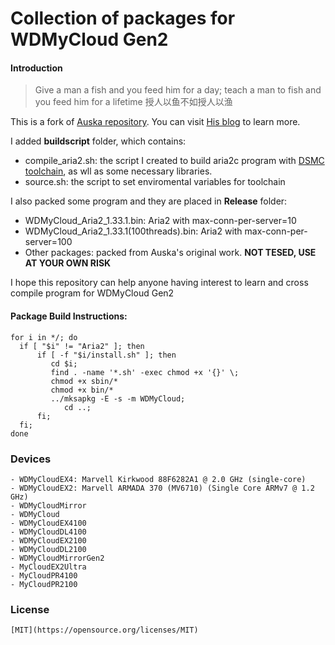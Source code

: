 Collection of packages for WDMyCloud Gen2
======
#### Introduction

> Give a man a fish and you feed him for a day; teach a man to fish and you feed him for a lifetime
> 授人以鱼不如授人以渔

This is a fork of [Auska repository](https://github.com/Auska/mycloud-plugin). You can visit [His blog](https://blog.auska.win) to learn more.

I added **buildscript** folder, which contains:
- compile_aria2.sh: the script I created to build aria2c program with [DSMC toolchain](httpss://sourceforge.net/projects/dsgpl/files/DSM%206.2%20Tool%20Chains/Marvell%20Armada%20375%20Linux%203.2.40/armada375-gcc493_glibc220_hard-GPL.txz), as wll as some necessary libraries.
- source.sh: the script to set enviromental variables for toolchain

I also packed some program and they are placed in **Release** folder:
- WDMyCloud_Aria2_1.33.1.bin: Aria2 with max-conn-per-server=10
- WDMyCloud_Aria2_1.33.1(100threads).bin: Aria2 with max-conn-per-server=100
- Other packages: packed from Auska's original work. **NOT TESED, USE AT YOUR OWN RISK**

I hope this repository can help anyone having interest to learn and cross compile program for WDMyCloud Gen2

#### Package Build Instructions:
```
for i in */; do 
  if [ "$i" != "Aria2" ]; then  
      if [ -f "$i/install.sh" ]; then   
         cd $i;       
         find . -name '*.sh' -exec chmod +x '{}' \;
         chmod +x sbin/*
         chmod +x bin/*
         ../mksapkg -E -s -m WDMyCloud;   
            cd ..;    
      fi; 
  fi;
done
```

### Devices
	- WDMyCloudEX4: Marvell Kirkwood 88F6282A1 @ 2.0 GHz (single-core)
	- WDMyCloudEX2: Marvell ARMADA 370 (MV6710) (Single Core ARMv7 @ 1.2 GHz)
	- WDMyCloudMirror
	- WDMyCloud
	- WDMyCloudEX4100
	- WDMyCloudDL4100
	- WDMyCloudEX2100
	- WDMyCloudDL2100
	- WDMyCloudMirrorGen2
	- MyCloudEX2Ultra
	- MyCloudPR4100
	- MyCloudPR2100

### License
    [MIT](https://opensource.org/licenses/MIT)

